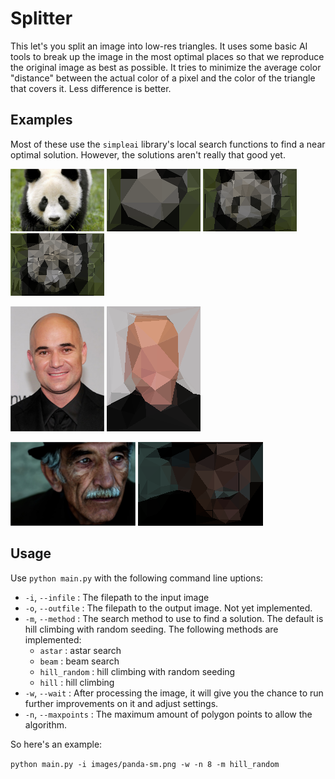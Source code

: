 

# Splitter

This let's you split an image into low-res triangles. It uses some basic AI tools to break up the image in the most optimal places so that we reproduce the original image as best as possible. It tries to minimize the average color "distance" between the actual color of a pixel and the color of the triangle that covers it. Less difference is better. 

## Examples

Most of these use the `simpleai` library's local search functions to find a near optimal solution. However, the solutions aren't really that good yet.

![Alt text](/images/panda-sm.png "Panda plain")
![Alt text](/out/panda-out-1.png "Panda low")
![Alt text](/out/panda-out.png "Panda highres")
![Alt text](/out/panda-out-2.png "Panda toores")

![Alt text](/images/andre-sm.png "Aghassi normie")
![Alt text](/out/andre-out.png "Aghassi post aesthetics")


![Alt text](/images/portrait-sm.png "Portrait normie")
![Alt text](/out/portrait-out.png "Portrait edited")

## Usage

Use `python main.py` with the following command line uptions:

* `-i`, `--infile` : The filepath to the input image
* `-o`, `--outfile` : The filepath to the output image. Not yet implemented.
* `-m`, `--method` : The search method to use to find a solution. The default is hill climbing with random seeding. The following methods are implemented:
	* `astar` : astar search
	* `beam` : beam search
	* `hill_random` : hill climbing with random seeding
	* `hill` : hill climbing
* `-w`, `--wait` : After processing the image, it will give you the chance to run further improvements on it and adjust settings.
* `-n`, `--maxpoints` : The maximum amount of polygon points to allow the algorithm.

So here's an example:

`python main.py -i images/panda-sm.png -w -n 8 -m hill_random`